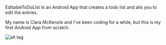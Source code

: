 EditableToDoList
Is an Android App that creates a todo list and alls you to edit the entries.

My name is Clara McKenzie and I've been coding for a while, but this is my first Android App from scratch.

![alt tag](https://raw.github.com/cemckenzie/EditableToDoList/blob/master/listApp.gif)

